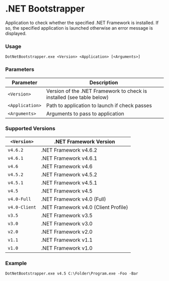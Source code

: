 .NET Bootstrapper
====================

Application to check whether the specified .NET Framework is installed. If so, the specified application is launched otherwise an error message is displayed.

### Usage

```Batchfile
DotNetBootstrapper.exe <Version> <Application> [<Arguments>]
```

### Parameters

| Parameter       | Description                                                           |
| --------------- | --------------------------------------------------------------------- |
| `<Version>`     | Version of the .NET Framework to check is installed (see table below) |
| `<Application>` | Path to application to launch if check passes                         |
| `<Arguments>`   | Arguments to pass to application                                      |

### Supported Versions

| `<Version>`     | .NET Framework Version                  |
| --------------- | --------------------------------------- |
| `v4.6.2`        | .NET Framework v4.6.2                   |
| `v4.6.1`        | .NET Framework v4.6.1                   |
| `v4.6`          | .NET Framework v4.6                     |
| `v4.5.2`        | .NET Framework v4.5.2                   |
| `v4.5.1`        | .NET Framework v4.5.1                   |
| `v4.5`          | .NET Framework v4.5                     |
| `v4.0-Full`     | .NET Framework v4.0 (Full)              |
| `v4.0-Client`   | .NET Framework v4.0 (Client Profile)    |
| `v3.5`          | .NET Framework v3.5                     |
| `v3.0`          | .NET Framework v3.0                     |
| `v2.0`          | .NET Framework v2.0                     |
| `v1.1`          | .NET Framework v1.1                     |
| `v1.0`          | .NET Framework v1.0                     |


### Example

```Batchfile
DotNetBootstrapper.exe v4.5 C:\Folder\Program.exe -Foo -Bar
```
